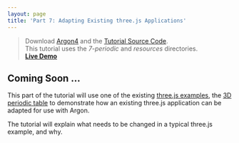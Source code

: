```yaml
---
layout: page
title: 'Part 7: Adapting Existing three.js Applications'
---
```

> Download [Argon4](http://argonjs.io/argon-app) and the [Tutorial Source Code](https://github.com/argonjs/docs/tree/gh-pages/code). <br> This tutorial uses the *7-periodic* and *resources* directories.<br> **[Live Demo](/code/7-periodic)**

## Coming Soon ...

This part of the tutorial will use one of the existing [three.js examples](http://threejs.org/examples/), the [3D periodic table](http://threejs.org/examples/#css3d_periodictable) to demonstrate how an existing three.js application can be adapted for use with Argon.

The tutorial will explain what needs to be changed in a typical three.js example, and why.